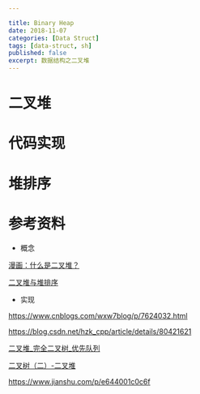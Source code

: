 ```yaml
---

title: Binary Heap
date: 2018-11-07
categories: [Data Struct]
tags: [data-struct, sh]
published: false
excerpt: 数据结构之二叉堆
---
```


# 二叉堆


# 代码实现


# 堆排序


# 参考资料

- 概念

[漫画：什么是二叉堆？](http://www.ijiandao.com/2b/baijia/168869.html)

[二叉堆与堆排序](https://www.cnblogs.com/lustar/p/7344086.html)

- 实现

https://www.cnblogs.com/wxw7blog/p/7624032.html

https://blog.csdn.net/hzk_cpp/article/details/80421621

[二叉堆_完全二叉树_优先队列](https://blog.csdn.net/wjh2622075127/article/details/79534446)

[二叉树（二）-二叉堆](https://www.jianshu.com/p/30ed5c16885a)

https://www.jianshu.com/p/e644001c0c6f

